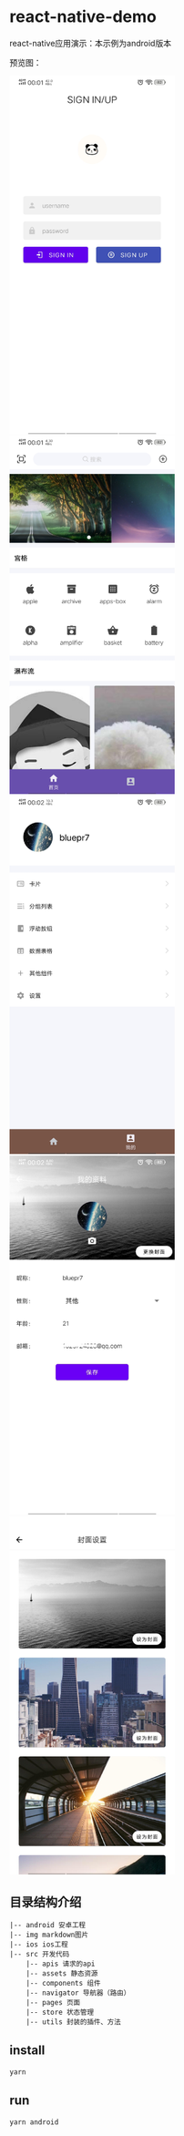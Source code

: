 # react-native-demo

react-native应用演示：本示例为android版本

预览图：

<img src="https://github.com/rayeric/react-native-demo/blob/master/img/1.jpg" alt="1.jpg" width="290"/><img src="https://github.com/rayeric/react-native-demo/blob/master/img/2.jpg" alt="2.jpg" width="290"/><img src="https://github.com/rayeric/react-native-demo/blob/master/img/3.jpg" alt="3.jpg" width="290"/>
<img src="https://github.com/rayeric/react-native-demo/blob/master/img/4.jpg" alt="4.jpg" width="290"/><img src="https://github.com/rayeric/react-native-demo/blob/master/img/5.jpg" alt="5.jpg" width="290"/>


## 目录结构介绍

    |-- android 安卓工程
    |-- img markdown图片
    |-- ios ios工程
    |-- src 开发代码
        |-- apis 请求的api
        |-- assets 静态资源
        |-- components 组件
        |-- navigator 导航器（路由）
        |-- pages 页面
        |-- store 状态管理
        |-- utils 封装的插件、方法

## install
```shell script
yarn
```

## run
```shell script
yarn android
```

